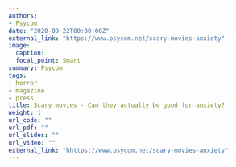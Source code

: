 ```yaml
---
authors:
- Psycom
date: "2020-09-22T00:00:00Z"
external_link: "https://www.psycom.net/scary-movies-anxiety"
image:
  caption:
  focal_point: Smart
summary: Psycom
tags:
- horror
- magazine
- press
title: Scary movies - Can they actually be good for anxiety?
weight: 1
url_code: ""
url_pdf: ""
url_slides: ""
url_video: ""
external_link: "hhttps://www.psycom.net/scary-movies-anxiety"
---
```

